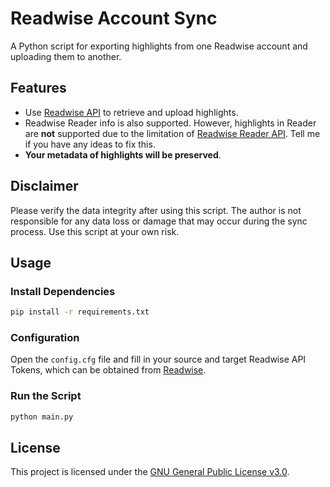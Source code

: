 # Readwise Account Sync

A Python script for exporting highlights from one Readwise account and uploading them to another.

## Features

- Use [Readwise API](https://readwise.io/api_deets) to retrieve and upload highlights.
- Readwise Reader info is also supported. However, highlights in Reader are **not** supported due to the limitation of [Readwise Reader API](https://readwise.io/reader_api). Tell me if you have any ideas to fix this.
- **Your metadata of highlights will be preserved**.

## Disclaimer

Please verify the data integrity after using this script. The author is not responsible for any data loss or damage that may occur during the sync process. Use this script at your own risk.

## Usage

### Install Dependencies

```bash
pip install -r requirements.txt
```

### Configuration

Open the `config.cfg` file and fill in your source and target Readwise API Tokens, which can be obtained from [Readwise](https://readwise.io/access_token).

### Run the Script

```bash
python main.py
```

## License

This project is licensed under the [GNU General Public License v3.0](LICENSE).
